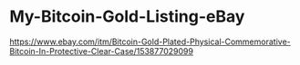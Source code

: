 # My-Bitcoin-Gold-Listing-eBay
https://www.ebay.com/itm/Bitcoin-Gold-Plated-Physical-Commemorative-Bitcoin-In-Protective-Clear-Case/153877029099

